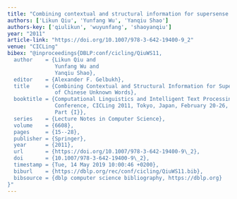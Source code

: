 ```yaml
---
title: "Combining contextual and structural information for supersense tagging of Chinese unknown words"
authors: ['Likun Qiu', 'Yunfang Wu', 'Yanqiu Shao']
authors-key: ['qiulikun', 'wuyunfang', 'shaoyanqiu']
year: "2011"
article-link: "https://doi.org/10.1007/978-3-642-19400-9_2"
venue: "CICLing"
bibex: "@inproceedings{DBLP:conf/cicling/QiuWS11,
  author    = {Likun Qiu and
               Yunfang Wu and
               Yanqiu Shao},
  editor    = {Alexander F. Gelbukh},
  title     = {Combining Contextual and Structural Information for Supersense Tagging
               of Chinese Unknown Words},
  booktitle = {Computational Linguistics and Intelligent Text Processing - 12th International
               Conference, CICLing 2011, Tokyo, Japan, February 20-26, 2011. Proceedings,
               Part {I}},
  series    = {Lecture Notes in Computer Science},
  volume    = {6608},
  pages     = {15--28},
  publisher = {Springer},
  year      = {2011},
  url       = {https://doi.org/10.1007/978-3-642-19400-9\_2},
  doi       = {10.1007/978-3-642-19400-9\_2},
  timestamp = {Tue, 14 May 2019 10:00:46 +0200},
  biburl    = {https://dblp.org/rec/conf/cicling/QiuWS11.bib},
  bibsource = {dblp computer science bibliography, https://dblp.org}
}"
---
```

